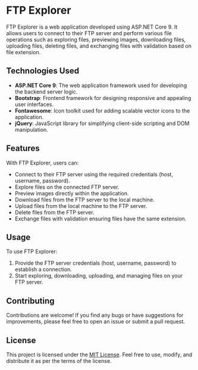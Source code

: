# FTP Explorer

FTP Explorer is a web application developed using ASP.NET Core 9. It allows users to connect to their FTP server and perform various file operations such as exploring files, previewing images, downloading files, uploading files, deleting files, and exchanging files with validation based on file extension.

## Technologies Used

- **ASP.NET Core 9**: The web application framework used for developing the backend server logic.
- **Bootstrap**: Frontend framework for designing responsive and appealing user interfaces.
- **Fontawesome**: Icon toolkit used for adding scalable vector icons to the application.
- **jQuery**: JavaScript library for simplifying client-side scripting and DOM manipulation.

## Features

With FTP Explorer, users can:

- Connect to their FTP server using the required credentials (host, username, password).
- Explore files on the connected FTP server.
- Preview images directly within the application.
- Download files from the FTP server to the local machine.
- Upload files from the local machine to the FTP server.
- Delete files from the FTP server.
- Exchange files with validation ensuring files have the same extension.

## Usage
To use FTP Explorer:

1. Provide the FTP server credentials (host, username, password) to establish a connection.
2. Start exploring, downloading, uploading, and managing files on your FTP server.

## Contributing

Contributions are welcome! If you find any bugs or have suggestions for improvements, please feel free to open an issue or submit a pull request.

## License

This project is licensed under the [MIT License](LICENSE). Feel free to use, modify, and distribute it as per the terms of the license.
